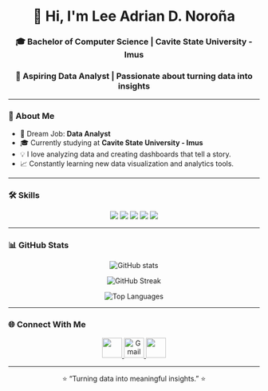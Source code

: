 <h1 align="center">👋 Hi, I'm Lee Adrian D. Noroña</h1>

<h3 align="center">🎓 Bachelor of Computer Science | Cavite State University - Imus</h3>
<h3 align="center">💼 Aspiring Data Analyst | Passionate about turning data into insights</h3>

---

### 🧠 About Me
- 🎯 Dream Job: **Data Analyst**
- 🎓 Currently studying at **Cavite State University - Imus**
- 💡 I love analyzing data and creating dashboards that tell a story.
- 📈 Constantly learning new data visualization and analytics tools.

---

### 🛠️ Skills

<p align="center">
  <img src="https://img.shields.io/badge/Python-3670A0?style=for-the-badge&logo=python&logoColor=ffdd54" />
  <img src="https://img.shields.io/badge/SQL-336791?style=for-the-badge&logo=postgresql&logoColor=white" />
  <img src="https://img.shields.io/badge/Excel-217346?style=for-the-badge&logo=microsoft-excel&logoColor=white" />
  <img src="https://img.shields.io/badge/Power%20BI-F2C811?style=for-the-badge&logo=powerbi&logoColor=black" />
  <img src="https://img.shields.io/badge/Tableau-E97627?style=for-the-badge&logo=tableau&logoColor=white" />
</p>

---

### 📊 GitHub Stats

<p align="center">
  <img src="https://github-readme-stats.vercel.app/api?username=noronaadrian&show_icons=true&theme=tokyonight" alt="GitHub stats" />
</p>

<p align="center">
  <img src="https://github-readme-streak-stats.herokuapp.com/?user=noronaadrian&theme=tokyonight" alt="GitHub Streak" />
</p>

<p align="center">
  <img src="https://github-readme-stats.vercel.app/api/top-langs/?username=noronaadrian&layout=compact&theme=tokyonight" alt="Top Languages" />
</p>

---

### 🌐 Connect With Me

<p align="center">
  <a href="https://web.facebook.com/Turonskiiee" target="_blank">
    <img src="https://img.icons8.com/color/48/000000/facebook-new.png" width="40" height="40"/>
  </a>
<a href="mailto:norona.leeadrian022804@gmail.com">
  <img src="https://img.icons8.com/color/48/gmail-new.png" width="40" height="40" alt="Gmail"/>
</a>
  <a href="https://www.linkedin.com/in/yourlinkedinusername/" target="_blank">
    <img src="https://img.icons8.com/color/48/000000/linkedin.png" width="40" height="40"/>
  </a>
</p>

---

<p align="center">⭐️ “Turning data into meaningful insights.” ⭐️</p>
